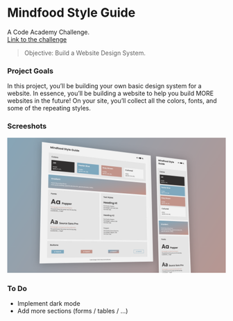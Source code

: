 # Mindfood Style Guide

A Code Academy Challenge. <br>
[Link to the challenge](https://www.codecademy.com/practice/projects/independent-project-web-design-system)

> Objective: Build a Website Design System.

### Project Goals

In this project, you’ll be building your own basic design system for a website. In essence, you’ll be building a website to help you build MORE websites in the future! On your site, you’ll collect all the colors, fonts, and some of the repeating styles.

### Screeshots
![Style Guide](/screenshots/styleguide.png)

### To Do

- Implement dark mode
- Add more sections (forms / tables / ...)
